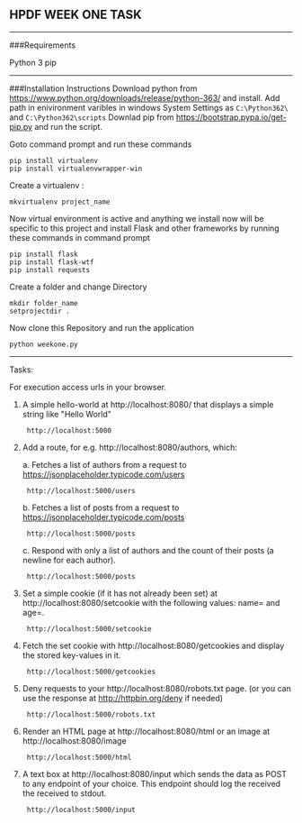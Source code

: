 **HPDF WEEK ONE TASK**
------------------


----------


###Requirements




 Python 3
 pip


----------


###Installation Instructions
Download python from https://www.python.org/downloads/release/python-363/ and install.
Add path in enivironment varibles in windows System Settings as `C:\Python362\` and `C:\Python362\scripts`
Downlad pip from https://bootstrap.pypa.io/get-pip.py and run the script.

Goto command prompt and run these commands

    pip install virtualenv
    pip install virtualenvwrapper-win

Create a virtualenv :

 

    mkvirtualenv project_name

 Now virtual environment is active  and anything we install now will be specific to this project and install Flask and other frameworks by running these commands in command prompt

 

    pip install flask
    pip install flask-wtf
    pip install requests
     

Create a folder and change Directory
 

    mkdir folder_name
    setprojectdir .

Now clone this Repository and run the application

    python weekone.py


----------


Tasks:


For execution access  urls in your browser.

1. A simple hello-world at http://localhost:8080/ that displays a simple string like "Hello World"

		http://localhost:5000

2. Add a route, for e.g. http://localhost:8080/authors, which:

	a. Fetches a list of authors from a request to https://jsonplaceholder.typicode.com/users

		http://localhost:5000/users

	b. Fetches a list of posts from a request to https://jsonplaceholder.typicode.com/posts

		http://localhost:5000/posts

	c. Respond with only a list of authors and the count of their posts (a newline for each author).

		http://localhost:5000/posts

3. Set a simple cookie (if it has not already been set) at http://localhost:8080/setcookie with the following values: name=<your-first-name> and age=<your-age>.

	    http://localhost:5000/setcookie

4. Fetch the set cookie with http://localhost:8080/getcookies and display the stored key-values in it.

		http://localhost:5000/getcookies

5. Deny requests to your http://localhost:8080/robots.txt page. (or you can use the response at http://httpbin.org/deny if needed)

		http://localhost:5000/robots.txt

6. Render an HTML page at http://localhost:8080/html or an image at http://localhost:8080/image

		http://localhost:5000/html

7. A text box at http://localhost:8080/input which sends the data as POST to any endpoint of your choice. This endpoint should log the received the received to stdout.

		http://localhost:5000/input